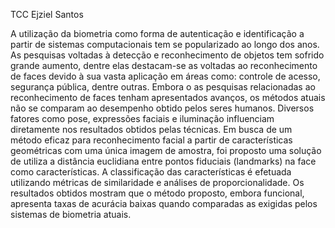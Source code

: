 TCC Ejziel Santos

A utilização da biometria como forma de autenticação e identificação a partir de sistemas computacionais tem se popularizado ao longo dos anos. As pesquisas voltadas à detecção e reconhecimento de objetos tem sofrido grande aumento, dentre elas destacam-se as voltadas ao reconhecimento de faces devido à sua vasta aplicação em áreas como: controle de acesso, segurança pública, dentre outras. Embora o as pesquisas relacionadas ao reconhecimento de faces tenham apresentados avanços, os métodos atuais não se comparam ao desempenho obtido pelos seres humanos. Diversos fatores como pose, expressões faciais e iluminação influenciam diretamente nos resultados obtidos pelas técnicas. Em busca de um método eficaz para reconhecimento facial a partir de características geométricas com uma única imagem de amostra, foi proposto uma solução de utiliza a distância euclidiana entre pontos fiduciais (landmarks) na face como características. A classificação das características é efetuada utilizando métricas de similaridade e análises de proporcionalidade. Os resultados obtidos mostram que o método proposto, embora funcional, apresenta taxas de acurácia baixas quando comparadas as exigidas pelos sistemas de biometria atuais.